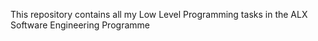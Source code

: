 This repository contains all my Low Level Programming tasks in the ALX Software Engineering Programme 
